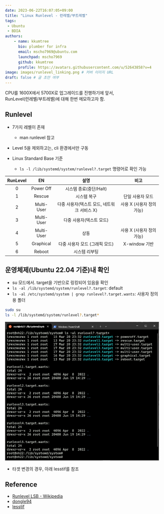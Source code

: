 ```yaml
---
date: 2023-06-22T16:07:05+09:00
title: "Linux Runlevel - 런레벨/부트레벨"
tags:
 - Ubuntu
 - BDIA
authors:
    - name: kkumtree
      bio: plumber for infra
      email: mscho7969@ubuntu.com
      launchpad: mscho7969
      github: kkumtree
      profile: https://avatars.githubusercontent.com/u/52643858?v=4 
image: images/runlevel_linking.png # 커버 이미지 URL
draft: false # 글 초안 여부
---
```


CPU를 1600X에서 5700X로 업그레이드를 진행하기에 앞서,  
RunLevel(런레벨/부트레벨)에 대해 한번 메모하고자 함.  

## Runlevel

- 7가지 레벨이 존재
  - man runlevel 참고
- Level 5을 제외하고는, cli 환경에서만 구동

- Linux Standard Base 기준  
  - `ls -l /lib/systemd/system/runlevel?.target` 명령어로 확인 가능

| RunLevel | EN | 설명 | 비고 |
|:--------:|:--:|:----:|:----:|
| 0 | Power Off | 시스템 종료(중단/Halt) | |
| 1 | Rescue | 시스템 복구 | 단일 사용자 모드 |
| 2 | Multi-User | 다중 사용자(텍스트 모드, 네트워크 서비스 X) | 사용 X (사용자 정의 가능) |
| 3 | Multi-User | 다중 사용자(텍스트 모드) | |
| 4 | Multi-User | 상동 | 사용 X (사용자 정의 가능) |
| 5 | Graphical | 다중 사용자 모드 (그래픽 모드) | X-window 기반 |
| 6 | Reboot | 시스템 리부팅 | |

## 운영체제(Ubuntu 22.04 기준)내 확인

- su 모드에서. target을 기반으로 링킹되어 있음을 확인
- `ls -al /lib/systemd/system/runlevel?.target`: default
- `ls -al /etc/systemd/system | grep runlevel?.target.wants`: 사용자 정의용 폴더

```bash
sudo su
ls -l /lib/systemd/system/runlevel?.target*
```

![runlevel](images/runlevel_linking.png)

- 타겟 변경의 경우, 아래 lesstif를 참조

## Reference

- [Runlevel LSB - Wikipedia](https://en.wikipedia.org/wiki/Runlevel#Linux_Standard_Base_specification)
- [dongle94](https://dongle94.github.io/ubuntu/ubuntu-runlevel/)
- [lesstif](https://www.lesstif.com/system-admin/linux-systemd-systemctl-run-level-target-98926803.html)
